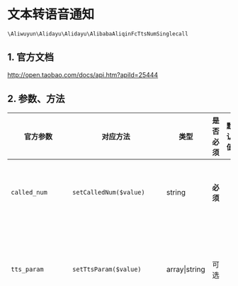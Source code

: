 # 文本转语音通知

`\Aliwuyun\Alidayu\Alidayu\AlibabaAliqinFcTtsNumSinglecall`

## 1. 官方文档

http://open.taobao.com/docs/api.htm?apiId=25444

## 2. 参数、方法

|官方参数|对应方法|类型|是否必须|默认值|说明|
|----|----|----|----|----|----|
|`called_num`|`setCalledNum($value)`|string|**必须**| |设置被叫号码|
|`tts_param`|`setTtsParam($value)`|array&#124;string|可选| |设置内容模板参数|
|`called_show_num`|`setCalledShowNum($value)`|string|**必须**| |设置被叫号显|
|`tts_code`|`setTtsCode($value)`|string|**必须**| |设置TTS模板ID|
|`extend`|`setExtend($value)`|string|可选| |设置公共回传参数|

## 3. 使用

```php
<?php
use Aliwuyun\Alidayu\Client;
use Aliwuyun\Alidayu\App;
use Aliwuyun\Alidayu\Requests\AlibabaAliqinFcTtsNumSinglecall;

// 配置信息
$config = [
    'app_key'    => '*****',
    'app_secret' => '************',
];

$client = new Client(new App($config));
$req = new AlibabaAliqinFcTtsNumSinglecall;

$req->setCalledNum('13312311231')
    ->setTtsParam([
        'username' => 'admin',
        'time'     => date('Y-m-d'),
        'client'   => '微网站'
    ])
    ->setCalledShowNum('051482043270')
    ->setTtsCode('TTS_15230020');

print_r($client->execute($req));
?>
```
